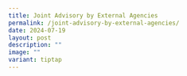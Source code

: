 ```yaml
---
title: Joint Advisory by External Agencies
permalink: /joint-advisory-by-external-agencies/
date: 2024-07-19
layout: post
description: ""
image: ""
variant: tiptap
---
```

